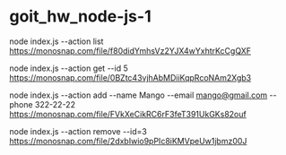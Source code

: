 # goit_hw_node-js-1

node index.js --action list
https://monosnap.com/file/f80didYmhsVz2YJX4wYxhtrKcCgQXF

node index.js --action get --id 5
https://monosnap.com/file/0BZtc43vjhAbMDiiKqpRcoNAm2Xgb3

node index.js --action add --name Mango --email mango@gmail.com --phone 322-22-22
https://monosnap.com/file/FVkXeCikRC6rF3feT391UkGKs82ouf

node index.js --action remove --id=3
https://monosnap.com/file/2dxbIwio9pPIc8iKMVpeUw1jbmz00J
